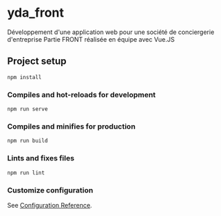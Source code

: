# yda_front

Développement d'une application web pour une société de conciergerie d'entreprise
Partie FRONT réalisée en équipe avec Vue.JS 

## Project setup
```
npm install
```

### Compiles and hot-reloads for development
```
npm run serve
```

### Compiles and minifies for production
```
npm run build
```

### Lints and fixes files
```
npm run lint
```

### Customize configuration
See [Configuration Reference](https://cli.vuejs.org/config/).
